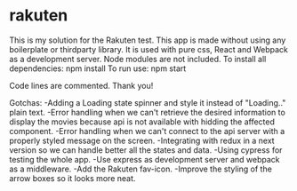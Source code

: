 # rakuten

This is my solution for the Rakuten test.
This app is made without using any boilerplate or thirdparty library. It is used with pure css, React and Webpack as a development server.
Node modules are not included.
To install all dependencies: npm install
To run use: npm start

Code lines are commented.
Thank you!

Gotchas:
-Adding a Loading state spinner and style it instead of "Loading.." plain text.
-Error handling when we can't retrieve the desired information to display the movies because api is not available with hidding the affected component.
-Error handling when we can't connect to the api server with a properly styled message on the screen.
-Integrating with redux in a next version so we can handle better all the states and data.
-Using cypress for testing the whole app.
-Use express as development server and webpack as a middleware.
-Add the Rakuten fav-icon.
-Improve the styling of the arrow boxes so it looks more neat.
